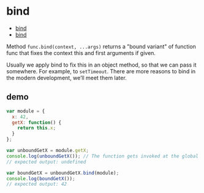 # bind

- [bind](https://developer.mozilla.org/en-US/docs/Web/JavaScript/Reference/Global_Objects/Function/bind)
- [bind](https://javascript.info/bind)

Method `func.bind(context, ...args)` returns a "bound variant" of function func that fixes the context this and first arguments if given.

Usually we apply bind to fix this in an object method, so that we can pass it somewhere. For example, to `setTimeout`. There are more reasons to bind in the modern development, we’ll meet them later.

## demo

```js
var module = {
  x: 42,
  getX: function() {
    return this.x;
  }
};

var unboundGetX = module.getX;
console.log(unboundGetX()); // The function gets invoked at the global scope
// expected output: undefined

var boundGetX = unboundGetX.bind(module);
console.log(boundGetX());
// expected output: 42
```
